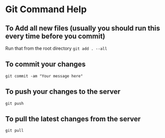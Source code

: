 # Git Command Help
## To Add all new files (usually you should run this every time before you commit)
Run that from the root directory
`git add . --all`

## To commit your changes
`git commit -am "Your message here"`

## To push your changes to the server
`git push`

## To pull the latest changes from the server
`git pull`